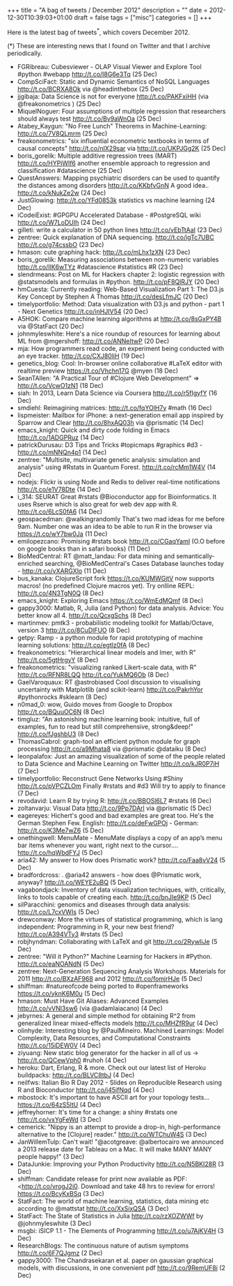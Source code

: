 +++
title = "A bag of tweets / December 2012"
description = ""
date = 2012-12-30T10:39:03+01:00
draft = false
tags = ["misc"]
categories = []
+++

Here is the latest bag of tweets<sup>\*</sup>, which covers December 2012.

<!--more-->

(\*) These are interesting news that I found on Twitter and that I archive periodically.

- FGRibreau: Cubesviewer - OLAP Visual Viewer and Explore Tool #python #webapp <http://t.co/I8G6e3Tq> (25 Dec)
- CompSciFact: Static and Dynamic Semantics of NoSQL Languages <http://t.co/BCRXA8Ok> via @headinthebox (25 Dec)
- jjgibaja: Data Science is not for everyone <http://t.co/PAKFxiHH> (via @freakonometrics ) (25 Dec)
- MiquelNoguer: Four assumptions of multiple regression that researchers should always test <http://t.co/Bv9aWnOa> (25 Dec)
- Atabey_Kaygun: "No Free Lunch" Theorems in Machine-Learning: <http://t.co/7V8QLmrm> (25 Dec)
- freakonometrics: "six influential econometric textbooks in terms of causal concepts" <http://t.co/nIX29sar> via <http://t.co/UKPJGg2K> (25 Dec)
- boris_gorelik: Multiple additive regression trees (MART) <http://t.co/HYPjWlf6> another ensemble approach to regression and classification #datascience (25 Dec)
- QuestAnswers: Mapping psychiatric disorders can be used to quantify the distances among disorders <http://t.co/KKbfvGnN> A good idea.. <http://t.co/kNukZe2w> (24 Dec)
- JustGlowing: <http://t.co/YFd0853k> statistics vs machine learning (24 Dec)
- iCodeiExist: #GPGPU Accelerated Database - #PostgreSQL wiki <http://t.co/W7LoDUIh> (24 Dec)
- gilleti: write a calculator in 50 python lines <http://t.co/vEbTtAaI> (23 Dec)
- zentree: Quick explanation of DNA sequencing. <http://t.co/igTc7UBC> <http://t.co/g74cssbO> (23 Dec)
- hmason: cute graphing hack: <http://t.co/mLhx1zXN> (23 Dec)
- boris_gorelik: Measuring associations between non-numeric variables <http://t.co/IlK6wTYz> #datascience #statistics #R (23 Dec)
- slendrmeans: Post on ML for Hackers chapter 2: logistic regression with @statsmodels and formulas in #python. <http://t.co/pF8QlRJY> (20 Dec)
- hmCuesta: Currently reading: Web-Based Visualization Part 1: The D3.js Key Concept by Stephen A Thomas <http://t.co/desLfmJC> (20 Dec)
- timelyportfolio: Method: Data visualization with D3.js and python - part 1 - Next Genetics <http://t.co/inHJIV54> (20 Dec)
- A5HOK: Compare machine learning algorithms at <http://t.co/8sGxPY4B> via @StatFact (20 Dec)
- johnmyleswhite: Here's a nice roundup of resources for learning about ML from @mgershoff: <http://t.co/ANNeItwP> (20 Dec)
- mja: How programmers read code, an experiment being conducted with an eye tracker. <http://t.co/CXJ80liH> (19 Dec)
- genetics_blog: Cool: In-browser online collaborative #LaTeX editor with realtime preview <https://t.co/Vhchn17G> @myen (18 Dec)
- SeanTAllen: "A Practical Tour of #Clojure Web Development" => <http://t.co/VcwO1zN1> (18 Dec)
- siah: In 2013, Learn Data Science via Coursera <http://t.co/r5fIgyfY> (16 Dec)
- smdiehl: Reimagining matrices: <http://t.co/fqYOlH7y> #math (16 Dec)
- lispmeister: Mailbox for iPhone: a next-generation email app inspired by Sparrow and Clear <http://t.co/8hxAQ03h> via @prismatic (14 Dec)
- emacs_knight: Quick and dirty code folding in Emacs <http://t.co/1ADGPRuz> (14 Dec)
- patrickDurusau: D3 Tips and Tricks #topicmaps #graphics #d3 - <http://t.co/mNNQn4p1> (14 Dec)
- zentree: "Multisite, multivariate genetic analysis: simulation and analysis" using #Rstats in Quantum Forest. <http://t.co/rcMm1W4V> (14 Dec)
- nodejs: Flickr is using Node and Redis to deliver real-time notifications <http://t.co/e1V78Dte> (14 Dec)
- i_314: SEURAT Great #rstats @Bioconductor app for Bioinformatics. It uses Rserve which is also great for web dev app with R. <http://t.co/6LcS0fA6> (14 Dec)
- geospacedman: @walkingrandomly That's two mad ideas for me before 9am. Number one was an idea to be able to run R in the browser via <https://t.co/wY7bw0Ja> (11 Dec)
- emilopezcano: Promising #rstats book <http://t.co/CGaqYamI> (O.O before on google books than in safari books) (11 Dec)
- BioMedCentral: RT @matt_landau: For data mining and semantically-enriched searching, @BioMedCentral's Cases Database launches today - <http://t.co/vXARGXlo> (11 Dec)
- bus_kanaka: ClojureScript fork <https://t.co/KUMWGjtV> now supports macros! (no predefined Clojure macros yet). Try onlline REPL: <http://t.co/4N3TgN0Q> (8 Dec)
- emacs_knight: Exploring Emacs <https://t.co/WmEdMQmf> (8 Dec)
- gappy3000: Matlab, R, Julia (and Python) for data analysis. Advice: You better know all 4. <http://t.co/QcxgSchs> (8 Dec)
- martinmev: pmtk3 - probabilistic modeling toolkit for Matlab/Octave, version 3 <http://t.co/8CuDlFUO> (8 Dec)
- getpy: Ramp - a python module for rapid prototyping of machine learning solutions: <http://t.co/egtlz0fA> (8 Dec)
- freakonometrics: "Hierarchical linear models and lmer, with R" <http://t.co/5gtHrgyY> (8 Dec)
- freakonometrics: "visualizing ranked Likert-scale data, with R" <http://t.co/RFNR8LQQ> <http://t.co/YukMQ6Ob> (8 Dec)
- GaelVaroquaux: RT @astrobiased Cool discussion to visualising uncertainty with Matplotlib (and scikit-learn) <http://t.co/PakrhYor> #pythonrocks #sklearn (8 Dec)
- n0mad_0: wow, Guido moves from Google to Dropbox <http://t.co/BQuuOC6N> (8 Dec)
- timgluz: "An astonishing machine learning book: intuitive, full of examples, fun to read but still comprehensive, strong&deep!" <http://t.co/fJgshbU3> (8 Dec)
- ThomasCabrol: graph-tool an efficient python module for graph processing <http://t.co/a9Mhata8> via @prismatic @dataiku (8 Dec)
- leonpalafox: Just an amazing visualization of some of the people related to Data Science and Machine Learning on Twitter <http://t.co/kJR0P7iH> (7 Dec)
- timelyportfolio: Reconstruct Gene Networks Using #Shiny <http://t.co/pVPCZLOm> Finally #rstats and #d3 Will try to apply to finance (7 Dec)
- revodavid: Learn R by trying R: <http://t.co/BBOSl6L7> #rstats (6 Dec)
- zoltanvarju: Visual Data <http://t.co/9Pp7DArl> via @prismatic (5 Dec)
- eagereyes: Hichert's good and bad examples are great too. He's the German Stephen Few. English: <http://t.co/deFwGPOj> - German: <http://t.co/K3Me7wZ6> (5 Dec)
- onethingwell: MenuMate - MenuMate displays a copy of an app’s menu bar items whenever you want, right next to the cursor.... <http://t.co/hqWbdFYJ> (5 Dec)
- aria42: My answer to How does Prismatic work? <http://t.co/Faa8vV24> (5 Dec)
- bradfordcross: . @aria42 answers - how does @Prismatic work, anyway? <http://t.co/WEYE2uBQ> (5 Dec)
- vagabondjack: Inventory of data visualization techniques, with, critically, links to tools capable of creating each. <http://t.co/bnJIe9KP> (5 Dec)
- silParacchini: genomics and diseases through data analysis: <http://t.co/L7cxVWIs> (5 Dec)
- drewconway: More the virtues of statistical programming, which is lang independent: Programming in R, your new best friend? <http://t.co/A394VTy3> #rstats (5 Dec)
- robjhyndman: Collaborating with LaTeX and git <http://t.co/2RywIiJe> (5 Dec)
- zentree: "Will it Python?" Machine Learning for Hackers in #Python. <http://t.co/eaNOANdN> (5 Dec)
- zentree: Next-Generation Sequencing Analysis Workshops. Materials for 2011 <http://t.co/BXzAF968> and 2012 <http://t.co/fomjrHJe> (5 Dec)
- shiffman: #natureofcode being ported to #openframeworks <https://t.co/yknK6M0u> (5 Dec)
- hmason: Must Have Git Aliases: Advanced Examples <http://t.co/vVNl3sw6> (via @adamlaiacano) (4 Dec)
- jebyrnes: A general and simple method for obtaining R^2 from generalized linear mixed-effects models <http://t.co/MHZfR9ur> (4 Dec)
- olinhyde: Interesting blog by @PaulMineiro. Machined Learnings: Model Complexity, Data Resources, and Computational Constraints <http://t.co/15iDEW0V> (4 Dec)
- ziyuang: New static blog generator for the hacker in all of us → <http://t.co/QCewVph0> #ruhoh (4 Dec)
- heroku: Dart, Erlang, R & more. Check out our latest list of Heroku buildpacks: <http://t.co/BLVC8tbJ> (4 Dec)
- neilfws: Italian Bio R Day 2012 - Slides on Reproducible Research using R and Bioconductor <http://t.co/j45ifNqd> (4 Dec)
- mbostock: It's important to have ASCII art for your topology tests… <https://t.co/64zS5ltU> (4 Dec)
- jeffreyhorner: It's time for a change: a shiny #rstats one <http://t.co/vxYgFeWd> (3 Dec)
- cemerick: "Nippy is an attempt to provide a drop-in, high-performance alternative to the [Clojure] reader." <http://t.co/WTChuW4S> (3 Dec)
- JanWillemTulp: Can't wait! "@acotgreave: @albertocairo we announced a 2013 release date for Tableau on a Mac. It will make MANY MANY people happy!" (3 Dec)
- DataJunkie: Improving your Python Productivity <http://t.co/N5BKI28R> (3 Dec)
- shiffman: Candidate release for print now available as PDF: <http://t.co/vrogJ2i0. Download and take 48 hrs to review for errors! <https://t.co/BcyKxBSq> (3 Dec)
- StatFact: The world of machine learning, statistics, data mining etc according to @mattstat <http://t.co/XxSixQSA> (3 Dec)
- StatFact: The State of Statistics in Julia <http://t.co/rzXOZWWf> by @johnmyleswhite (3 Dec)
- msgbi: iSICP 1.1 - The Elements of Programming <http://t.co/u7AjKV4H> (3 Dec)
- ResearchBlogs: The continuous nature of autism symptoms <http://t.co/6F7QJgmz> (2 Dec)
- gappy3000: The Chandrasekaran et al. paper on gaussian graphical models, with discussions, in one convenient pdf <http://t.co/9RemUF8i> (2 Dec)
